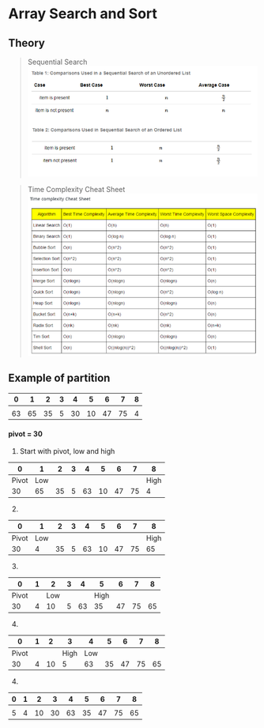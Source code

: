 # Array Search and Sort

## Theory

> Sequential Search\
> ![Sequential Search](img/sequential-search.png)

> Time Complexity Cheat Sheet\
> ![Time Complexity Cheat Sheet](img/time_complexity_cheat_sheet.png)

## Example of partition

| 0   | 1   | 2   | 3   | 4   | 5   | 6   | 7   | 8   |
|-----|-----|-----|-----|-----|-----|-----|-----|-----|
|     |     |     |     |     |     |     |     |     |
| 63  | 65  | 35  | 5   | 30  | 10  | 47  | 75  | 4   |

#### pivot = 30

1. Start with pivot, low and high

| 0     | 1   | 2   | 3   | 4   | 5   | 6   | 7   | 8    |
|-------|-----|-----|-----|-----|-----|-----|-----|------|
| Pivot | Low |     |     |     |     |     |     | High |
| 30    | 65  | 35  | 5   | 63  | 10  | 47  | 75  | 4    |

2.

| 0     | 1   | 2   | 3   | 4   | 5   | 6   | 7   | 8    |
|-------|-----|-----|-----|-----|-----|-----|-----|------|
| Pivot | Low |     |     |     |     |     |     | High |
| 30    | 4   | 35  | 5   | 63  | 10  | 47  | 75  | 65   |

3.

| 0     | 1   | 2   | 3   | 4   | 5    | 6   | 7   | 8   |
|-------|-----|-----|-----|-----|------|-----|-----|-----|
| Pivot |     | Low |     |     | High |     |     |     |
| 30    | 4   | 10  | 5   | 63  | 35   | 47  | 75  | 65  |

4.

| 0     | 1   | 2   | 3    | 4   | 5   | 6   | 7   | 8   |
|-------|-----|-----|------|-----|-----|-----|-----|-----|
| Pivot |     |     | High | Low |     |     |     |     |
| 30    | 4   | 10  | 5    | 63  | 35  | 47  | 75  | 65  |

4.

| 0   | 1   | 2   | 3   | 4   | 5   | 6   | 7   | 8   |
|-----|-----|-----|-----|-----|-----|-----|-----|-----|
|     |     |     |     |     |     |     |     |     |
| 5   | 4   | 10  | 30  | 63  | 35  | 47  | 75  | 65  |